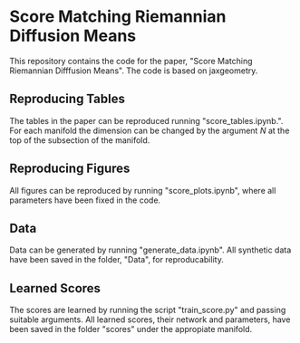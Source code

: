 # Score Matching Riemannian Diffusion Means
This repository contains the code for the paper, "Score Matching Riemannian Difffusion Means". The code is based on jaxgeometry.

## Reproducing Tables
The tables in the paper can be reproduced running "score_tables.ipynb.". For each manifold the dimension can be changed by the argument $N$ at the top of the subsection of the manifold.

## Reproducing Figures
All figures can be reproduced by running "score_plots.ipynb", where all parameters have been fixed in the code.

## Data
Data can be generated by running "generate_data.ipynb". All synthetic data have been saved in the folder, "Data", for reproducability.

## Learned Scores
The scores are learned by running the script "train_score.py" and passing suitable arguments. All learned scores, their network and parameters, have been saved in the folder "scores" under the appropiate manifold.
